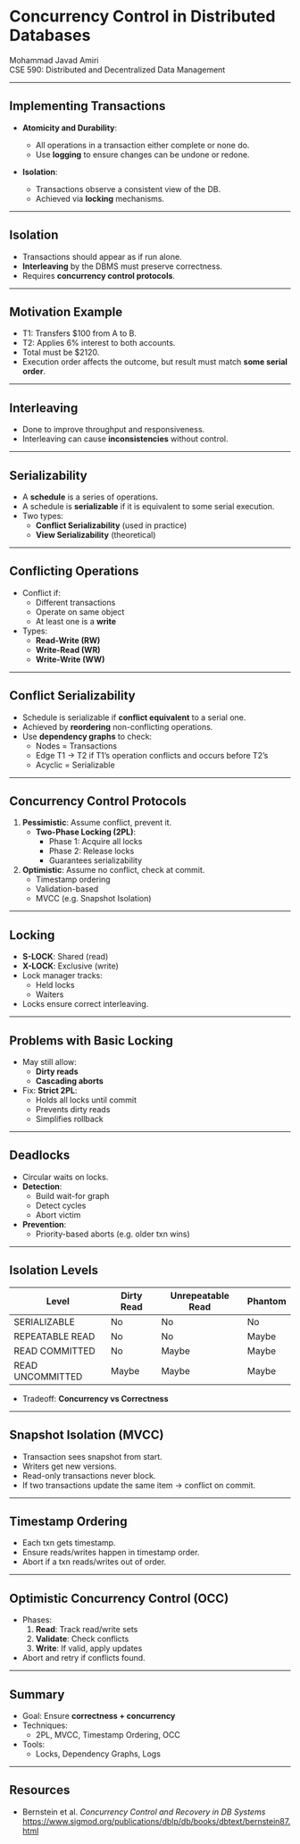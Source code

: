 # Concurrency Control in Distributed Databases

Mohammad Javad Amiri  
CSE 590: Distributed and Decentralized Data Management

---

## Implementing Transactions

- **Atomicity and Durability**:
  - All operations in a transaction either complete or none do.
  - Use **logging** to ensure changes can be undone or redone.

- **Isolation**:
  - Transactions observe a consistent view of the DB.
  - Achieved via **locking** mechanisms.

---

## Isolation

- Transactions should appear as if run alone.
- **Interleaving** by the DBMS must preserve correctness.
- Requires **concurrency control protocols**.

---

## Motivation Example

- T1: Transfers $100 from A to B.
- T2: Applies 6% interest to both accounts.
- Total must be $2120.
- Execution order affects the outcome, but result must match **some serial order**.

---

## Interleaving

- Done to improve throughput and responsiveness.
- Interleaving can cause **inconsistencies** without control.

---

## Serializability

- A **schedule** is a series of operations.
- A schedule is **serializable** if it is equivalent to some serial execution.
- Two types:
  - **Conflict Serializability** (used in practice)
  - **View Serializability** (theoretical)

---

## Conflicting Operations

- Conflict if:
  - Different transactions
  - Operate on same object
  - At least one is a **write**
- Types:
  - **Read-Write (RW)**
  - **Write-Read (WR)**
  - **Write-Write (WW)**

---

## Conflict Serializability

- Schedule is serializable if **conflict equivalent** to a serial one.
- Achieved by **reordering** non-conflicting operations.
- Use **dependency graphs** to check:
  - Nodes = Transactions
  - Edge T1 → T2 if T1’s operation conflicts and occurs before T2’s
  - Acyclic = Serializable

---

## Concurrency Control Protocols

1. **Pessimistic**: Assume conflict, prevent it.
   - **Two-Phase Locking (2PL)**:
     - Phase 1: Acquire all locks
     - Phase 2: Release locks
     - Guarantees serializability
2. **Optimistic**: Assume no conflict, check at commit.
   - Timestamp ordering
   - Validation-based
   - MVCC (e.g. Snapshot Isolation)

---

## Locking

- **S-LOCK**: Shared (read)
- **X-LOCK**: Exclusive (write)
- Lock manager tracks:
  - Held locks
  - Waiters
- Locks ensure correct interleaving.

---

## Problems with Basic Locking

- May still allow:
  - **Dirty reads**
  - **Cascading aborts**
- Fix: **Strict 2PL**:
  - Holds all locks until commit
  - Prevents dirty reads
  - Simplifies rollback

---

## Deadlocks

- Circular waits on locks.
- **Detection**:
  - Build wait-for graph
  - Detect cycles
  - Abort victim
- **Prevention**:
  - Priority-based aborts (e.g. older txn wins)

---

## Isolation Levels

| Level              | Dirty Read | Unrepeatable Read | Phantom |
|--------------------|------------|--------------------|---------|
| SERIALIZABLE        | No         | No                 | No      |
| REPEATABLE READ     | No         | No                 | Maybe   |
| READ COMMITTED      | No         | Maybe              | Maybe   |
| READ UNCOMMITTED    | Maybe      | Maybe              | Maybe   |

- Tradeoff: **Concurrency vs Correctness**

---

## Snapshot Isolation (MVCC)

- Transaction sees snapshot from start.
- Writers get new versions.
- Read-only transactions never block.
- If two transactions update the same item → conflict on commit.

---

## Timestamp Ordering

- Each txn gets timestamp.
- Ensure reads/writes happen in timestamp order.
- Abort if a txn reads/writes out of order.

---

## Optimistic Concurrency Control (OCC)

- Phases:
  1. **Read**: Track read/write sets
  2. **Validate**: Check conflicts
  3. **Write**: If valid, apply updates
- Abort and retry if conflicts found.

---

## Summary

- Goal: Ensure **correctness + concurrency**
- Techniques:
  - 2PL, MVCC, Timestamp Ordering, OCC
- Tools:
  - Locks, Dependency Graphs, Logs

---

## Resources

- Bernstein et al. *Concurrency Control and Recovery in DB Systems*  
  https://www.sigmod.org/publications/dblp/db/books/dbtext/bernstein87.html
